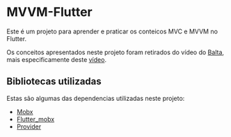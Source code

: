 # MVVM-Flutter

Este é um projeto para aprender e praticar os conteicos MVC e MVVM no Flutter.

Os conceitos apresentados neste projeto foram retirados do vídeo do [Balta](https://balta.io),
mais especificamente deste [vídeo](https://youtu.be/fsrJ_tNrOFk).

## Bibliotecas utilizadas


Estas são algumas das dependencias utilizadas neste projeto:

- [Mobx](https://pub.dev/packages/mobx)
- [Flutter_mobx](https://pub.dev/packages/flutter_mobx)
- [Provider](https://pub.dev/packages/provider)

